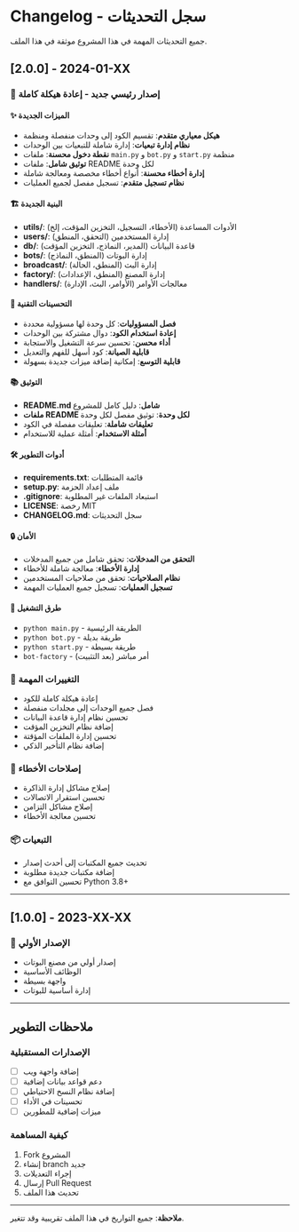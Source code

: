 # Changelog - سجل التحديثات

جميع التحديثات المهمة في هذا المشروع موثقة في هذا الملف.

## [2.0.0] - 2024-01-XX

### 🎉 إصدار رئيسي جديد - إعادة هيكلة كاملة

#### ✨ الميزات الجديدة
- **هيكل معياري متقدم**: تقسيم الكود إلى وحدات منفصلة ومنظمة
- **نظام إدارة تبعيات**: إدارة شاملة للتبعيات بين الوحدات
- **نقطة دخول محسنة**: ملفات `main.py` و `bot.py` و `start.py` منظمة
- **توثيق شامل**: ملفات README لكل وحدة
- **إدارة أخطاء محسنة**: أنواع أخطاء مخصصة ومعالجة شاملة
- **نظام تسجيل متقدم**: تسجيل مفصل لجميع العمليات

#### 🏗️ البنية الجديدة
- **utils/**: الأدوات المساعدة (الأخطاء، التسجيل، التخزين المؤقت، إلخ)
- **users/**: إدارة المستخدمين (التحقق، المنطق)
- **db/**: قاعدة البيانات (المدير، النماذج، التخزين المؤقت)
- **bots/**: إدارة البوتات (المنطق، النماذج)
- **broadcast/**: إدارة البث (المنطق، الحالة)
- **factory/**: إدارة المصنع (المنطق، الإعدادات)
- **handlers/**: معالجات الأوامر (الأوامر، البث، الإدارة)

#### 🔧 التحسينات التقنية
- **فصل المسؤوليات**: كل وحدة لها مسؤولية محددة
- **إعادة استخدام الكود**: دوال مشتركة بين الوحدات
- **أداء محسن**: تحسين سرعة التشغيل والاستجابة
- **قابلية الصيانة**: كود أسهل للفهم والتعديل
- **قابلية التوسع**: إمكانية إضافة ميزات جديدة بسهولة

#### 📚 التوثيق
- **README.md شامل**: دليل كامل للمشروع
- **ملفات README لكل وحدة**: توثيق مفصل لكل وحدة
- **تعليقات شاملة**: تعليقات مفصلة في الكود
- **أمثلة الاستخدام**: أمثلة عملية للاستخدام

#### 🛠️ أدوات التطوير
- **requirements.txt**: قائمة المتطلبات
- **setup.py**: ملف إعداد الحزمة
- **.gitignore**: استبعاد الملفات غير المطلوبة
- **LICENSE**: رخصة MIT
- **CHANGELOG.md**: سجل التحديثات

#### 🔒 الأمان
- **التحقق من المدخلات**: تحقق شامل من جميع المدخلات
- **إدارة الأخطاء**: معالجة شاملة للأخطاء
- **نظام الصلاحيات**: تحقق من صلاحيات المستخدمين
- **تسجيل العمليات**: تسجيل جميع العمليات المهمة

#### 🚀 طرق التشغيل
- `python main.py` - الطريقة الرئيسية
- `python bot.py` - طريقة بديلة
- `python start.py` - طريقة بسيطة
- `bot-factory` - أمر مباشر (بعد التثبيت)

### 🔄 التغييرات المهمة
- إعادة هيكلة كاملة للكود
- فصل جميع الوحدات إلى مجلدات منفصلة
- تحسين نظام إدارة قاعدة البيانات
- إضافة نظام التخزين المؤقت
- تحسين إدارة الملفات المؤقتة
- إضافة نظام التأخير الذكي

### 🐛 إصلاحات الأخطاء
- إصلاح مشاكل إدارة الذاكرة
- تحسين استقرار الاتصالات
- إصلاح مشاكل التزامن
- تحسين معالجة الأخطاء

### 📦 التبعيات
- تحديث جميع المكتبات إلى أحدث إصدار
- إضافة مكتبات جديدة مطلوبة
- تحسين التوافق مع Python 3.8+

---

## [1.0.0] - 2023-XX-XX

### 🎉 الإصدار الأولي
- إصدار أولي من مصنع البوتات
- الوظائف الأساسية
- واجهة بسيطة
- إدارة أساسية للبوتات

---

## ملاحظات التطوير

### الإصدارات المستقبلية
- [ ] إضافة واجهة ويب
- [ ] دعم قواعد بيانات إضافية
- [ ] إضافة نظام النسخ الاحتياطي
- [ ] تحسينات في الأداء
- [ ] ميزات إضافية للمطورين

### كيفية المساهمة
1. Fork المشروع
2. إنشاء branch جديد
3. إجراء التعديلات
4. إرسال Pull Request
5. تحديث هذا الملف

---

**ملاحظة**: جميع التواريخ في هذا الملف تقريبية وقد تتغير.
